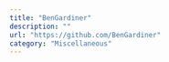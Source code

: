 ```yaml
---
title: "BenGardiner"
description: ""
url: "https://github.com/BenGardiner"
category: "Miscellaneous"
---
```


